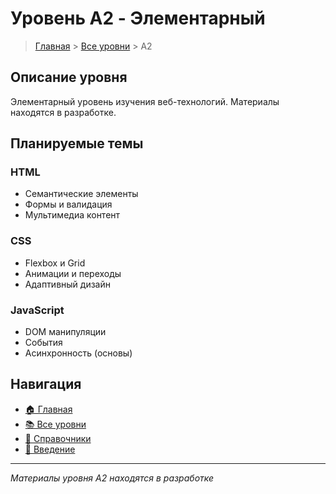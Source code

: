 # Уровень A2 - Элементарный

> [Главная](../../readme.md) > [Все уровни](../index.md) > A2

## Описание уровня

Элементарный уровень изучения веб-технологий. Материалы находятся в разработке.

## Планируемые темы

### HTML

- Семантические элементы
- Формы и валидация
- Мультимедиа контент

### CSS

- Flexbox и Grid
- Анимации и переходы
- Адаптивный дизайн

### JavaScript

- DOM манипуляции
- События
- Асинхронность (основы)

## Навигация

- [🏠 Главная](../../readme.md)
- [📚 Все уровни](../index.md)
- [📖 Справочники](../../guides/index.md)
- [🔧 Введение](../../Intro/index.md)

---

_Материалы уровня A2 находятся в разработке_
